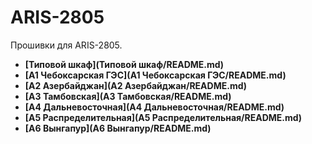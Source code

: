 ARIS-2805
============

Прошивки для ARIS-2805.

- **[Типовой шкаф](Типовой шкаф/README.md)**
- **[A1 Чебоксарская ГЭС](A1 Чебоксарская ГЭС/README.md)**
- **[A2 Азербайджан](A2 Азербайджан/README.md)**
- **[A3 Тамбовская](A3 Тамбовская/README.md)**
- **[A4 Дальневосточная](A4 Дальневосточная/README.md)**
- **[A5 Распределительная](A5 Распределительная/README.md)**
- **[A6 Вынгапур](A6 Вынгапур/README.md)**



